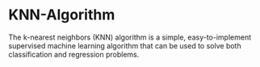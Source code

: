 # KNN-Algorithm
 The k-nearest neighbors (KNN) algorithm is a simple, easy-to-implement supervised machine
 learning algorithm that can be used to solve both classification and regression problems.
